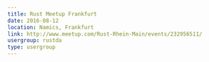 ```yaml
---
title: Rust Meetup Frankfurt
date: 2016-08-12
location: Namics, Frankfurt
link: http://www.meetup.com/Rust-Rhein-Main/events/232956511/
usergroup: rustda
type: usergroup
---
```

